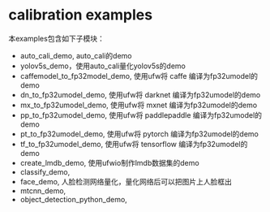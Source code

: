 # calibration examples

本examples包含如下子模块：

- auto_cali_demo, auto_cali的demo
- yolov5s_demo，使用auto_cali量化yolov5s的demo
- caffemodel_to_fp32model_demo, 使用ufw将 caffe 编译为fp32umodel的demo
- dn_to_fp32umodel_demo, 使用ufw将 darknet 编译为fp32umodel的demo
- mx_to_fp32umodel_demo, 使用ufw将 mxnet 编译为fp32umodel的demo
- pp_to_fp32umodel_demo, 使用ufw将 paddlepaddle 编译为fp32umodel的demo
- pt_to_fp32umodel_demo, 使用ufw将 pytorch 编译为fp32umodel的demo
- tf_to_fp32umodel_demo, 使用ufw将 tensorflow 编译为fp32umodel的demo
- create_lmdb_demo, 使用ufwio制作lmdb数据集的demo
- classify_demo, 
- face_demo, 人脸检测网络量化，量化网络后可以把图片上人脸框出
- mtcnn_demo, 
- object_detection_python_demo, 


